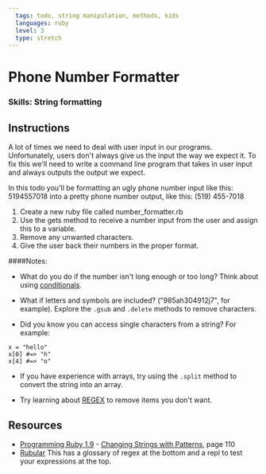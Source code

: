 ```yaml
---
  tags: todo, string manipulation, methods, kids
  languages: ruby
  level: 3
  type: stretch
---
```


# Phone Number Formatter

### Skills: String formatting

## Instructions

A lot of times we need to deal with user input in our programs. Unfortunately, users don't always give us the input the way we expect it. To fix this we'll need to write a command line program that takes in user input and always outputs the output we expect.

In this todo you'll be formatting an ugly phone number input like this: 5194557018 into a pretty phone number output, like this: (519) 455-7018

1. Create a new ruby file called number_formatter.rb
2. Use the gets method to receive a number input from the user and assign this to a variable.
3. Remove any unwanted characters.
4. Give the user back their numbers in the proper format.

####Notes: 
+ What do you do if the number isn't long enough or too long? Think about using [conditionals](http://code.tutsplus.com/tutorials/ruby-for-newbies-conditional-statements-and-loops--net-16537).

+ What if letters and symbols are included? ("985ah304912j7", for example). Explore the `.gsub` and `.delete` methods to remove characters.

+ Did you know you can access single characters from a string? For example:
```
x = "hello"
x[0] #=> "h"
x[4] #=> "o"
```

+ If you have experience with arrays, try using the `.split` method to convert the string into an array.

+ Try learning about [REGEX](http://rubylearning.com/satishtalim/ruby_regular_expressions.html) to remove items you don't want.


## Resources
* [Programming Ruby 1.9](http://books.flatironschool.com/books/11?page=110) - [Changing Strings with Patterns](http://books.flatironschool.com/books/11?page=110), page 110
* [Rubular](http://rubular.com/) This has a glossary of regex at the bottom and a repl to test your expressions at the top.
